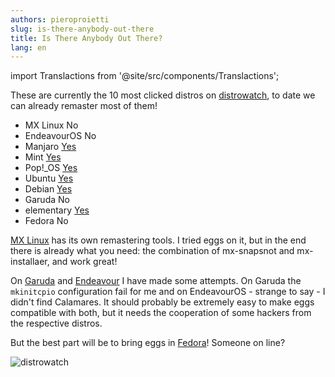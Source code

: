 ```yaml
---
authors: pieroproietti
slug: is-there-anybody-out-there
title: Is There Anybody Out There?
lang: en
---
```

import Translactions from '@site/src/components/Translactions';

<Translactions />

These are currently the 10 most clicked distros on [distrowatch](https://distrowatch.com/), to date we can already remaster 
most of them!

* MX Linux	No
* EndeavourOS No
* Manjaro [Yes](https://sourceforge.net/projects/penguins-eggs/files/iso/manjaro/)
* Mint [Yes](https://sourceforge.net/projects/penguins-eggs/files/iso/linuxmint/)
* Pop!_OS [Yes](https://sourceforge.net/projects/penguins-eggs/files/iso/linuxmint/)
* Ubuntu [Yes](https://sourceforge.net/projects/penguins-eggs/files/iso/ubuntu/)
* Debian [Yes](https://sourceforge.net/projects/penguins-eggs/files/iso/debian/)
* Garuda No
* elementary [Yes](https://sourceforge.net/projects/penguins-eggs/files/iso/elementary/)
* Fedora No

[MX Linux](https://mxlinux.org/) has its own remastering tools. I tried eggs on it, but in the end there is already what you need: the combination of mx-snapsnot and mx-installaer, and work great!

On [Garuda](https://garudalinux.org/) and [Endeavour](https://endeavouros.com/) I have made some attempts. On Garuda the ```mkinitcpio``` configuration fail for me and on EndeavourOS - strange to say - I didn't find Calamares. It should probably be extremely easy to make eggs compatible with both, but it needs the cooperation of some hackers from the respective distros.

But the best part will be to bring eggs in [Fedora](https://getfedora.org/)! Someone on line?

![distrowatch](/images/distrowatch.png)